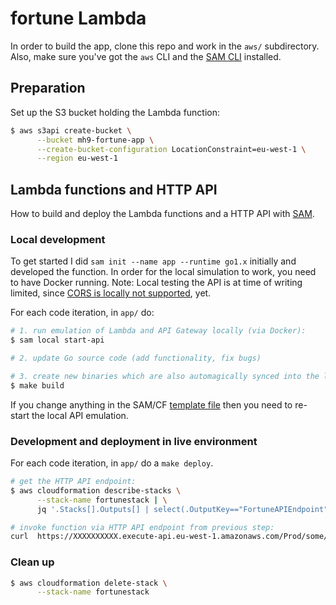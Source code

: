 # fortune Lambda


In order to build the app, clone this repo and work in the `aws/` subdirectory. Also, make sure you've got the `aws` CLI and the [SAM CLI](https://github.com/awslabs/aws-sam-cli) installed.

## Preparation

Set up the S3 bucket holding the Lambda function:

```bash
$ aws s3api create-bucket \
      --bucket mh9-fortune-app \
      --create-bucket-configuration LocationConstraint=eu-west-1 \
      --region eu-west-1
```

## Lambda functions and HTTP API

How to build and deploy the Lambda functions and a HTTP API with [SAM](https://github.com/awslabs/serverless-application-model). 

### Local development

To get started I did `sam init --name app --runtime go1.x` initially and developed the function. In order for the local simulation to work, you need to have Docker running. Note: Local testing the API is at time of writing limited, since [CORS is locally not supported](https://github.com/awslabs/aws-sam-cli/issues/323), yet.

For each code iteration, in `app/` do:

```bash
# 1. run emulation of Lambda and API Gateway locally (via Docker):
$ sam local start-api

# 2. update Go source code (add functionality, fix bugs)

# 3. create new binaries which are also automagically synced into the local SAM runtime:
$ make build
```

If you change anything in the SAM/CF [template file](template.yaml) then you need to re-start the local API emulation.

### Development and deployment in live environment

For each code iteration, in `app/` do a `make deploy`.

```bash
# get the HTTP API endpoint:
$ aws cloudformation describe-stacks \
      --stack-name fortunestack | \
      jq '.Stacks[].Outputs[] | select(.OutputKey=="FortuneAPIEndpoint").OutputValue' -r

# invoke function via HTTP API endpoint from previous step:
curl  https://XXXXXXXXXX.execute-api.eu-west-1.amazonaws.com/Prod/some/
```

### Clean up

```bash
$ aws cloudformation delete-stack \
      --stack-name fortunestack
```
